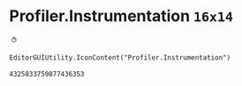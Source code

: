 # Profiler.Instrumentation `16x14`
<img src="/img/Profiler.Instrumentation.png" width=16 height=14>

``` CSharp
EditorGUIUtility.IconContent("Profiler.Instrumentation")
```
```
4325833759877436353
```
